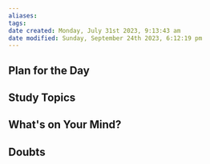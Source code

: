 ```yaml
---
aliases: 
tags: 
date created: Monday, July 31st 2023, 9:13:43 am
date modified: Sunday, September 24th 2023, 6:12:19 pm
---
```


## Plan for the Day

## Study Topics

## What's on Your Mind?

## Doubts